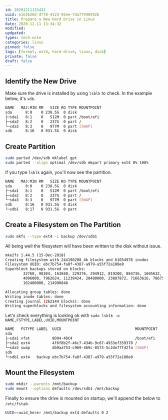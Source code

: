 ```yaml
---
id: 20201211133432
uuid: e1e2626d-df78-4123-92ee-7da77940492b
title: Prepare a New Hard Drive in Linux
date: 2020-12-11 13:34:32
modified: 
updpated: 
types: tech-note
categories: linux
pinned: false
tags: [format, ext4, hard-drive, linux, disk]
private: false
draft: false
---
```


## Identify the New Drive

Make sure the drive is installed by using `lsblk` to check. In the example below, it's `sdb`.

```sh
NAME   MAJ:MIN RM   SIZE RO TYPE MOUNTPOINT
sda      8:0    0 238.5G  0 disk
├─sda1   8:1    0   512M  0 part /boot/efi
├─sda2   8:2    0   237G  0 part /
└─sda3   8:3    0   977M  0 part [SWAP]
sdb      8:16   0 931.5G  0 disk
```

## Create Partition

```sh
sudo parted /dev/sdb mklabel gpt
sudo parted --align optimal /dev/sdb mkpart primary ext4 0% 100%
```

If you type `lsblk` again, you'll now see the partition.

```sh
NAME   MAJ:MIN RM   SIZE RO TYPE MOUNTPOINT
sda      8:0    0 238.5G  0 disk
├─sda1   8:1    0   512M  0 part /boot/efi
├─sda2   8:2    0   237G  0 part /
└─sda3   8:3    0   977M  0 part [SWAP]
sdb      8:16   0 931.5G  0 disk
└─sdb1   8:17   0 931.5G  0 part
```

## Create a Filesystem on The Partition

```sh
sudo mkfs --type ext4 -L backup /dev/sdb1
```

All being well the filesystem will have been written to the disk without issue.

```sh
mke2fs 1.44.5 (15-Dec-2018)
Creating filesystem with 244190208 4k blocks and 61054976 inodes
Filesystem UUID: ebc7b754-fa8f-4387-a979-a55f72a180e0
Superblock backups stored on blocks:
        32768, 98304, 163840, 229376, 294912, 819200, 884736, 1605632, 2654208,
        4096000, 7962624, 11239424, 20480000, 23887872, 71663616, 78675968,
        102400000, 214990848

Allocating group tables: done
Writing inode tables: done
Creating journal (262144 blocks): done
Writing superblocks and filesystem accounting information: done
```

Let's check everything is looking ok with `sudo lsblk -o NAME,FSTYPE,LABEL,UUID,MOUNTPOINT`

```sh
NAME   FSTYPE LABEL  UUID                                 MOUNTPOINT
sda
├─sda1 vfat          8D94-4DC4                            /boot/efi
├─sda2 ext4          4f6f8b2f-46c7-434b-9c67-4933ef359370 /
└─sda3 swap          db9aa753-c969-469c-8573-5c2de77f42fa [SWAP]
sdb
└─sdb1 ext4   backup ebc7b754-fa8f-4387-a979-a55f72a180e0
```

## Mount the Filesystem

```sh
sudo mkdir --parents /mnt/backup
sudo mount --options defaults /dev/sdb1 /mnt/backup
```

Finally to ensure the drive is mounted on startup, we'll append the below to `/etc/fstab`.

```sh
UUID=<uuid_here> /mnt/backup ext4 defaults 0 2
```
